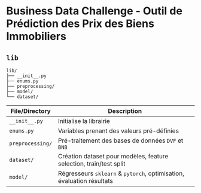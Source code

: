 # Business Data Challenge - Outil de Prédiction des Prix des Biens Immobiliers 

## `lib`

```
lib/
├── __init__.py
├── enums.py
├── preprocessing/
├── model/
└── dataset/
```

| File/Directory  | Description  |
|---|---|
| `__init__.py`  | Initialise la librairie  |
|  `enums.py` | Variables prenant des valeurs pré-définies |
| `preprocessing/`  | Pré-traitement des bases de données `DVF` et `BNB`  |
| `dataset/`  | Création dataset pour modèles, feature selection, train/test split |
| `model/` |  Régresseurs `sklearn` & `pytorch`, optimisation, évaluation résultats |